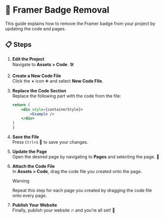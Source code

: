 # 🚀 Framer Badge Removal

This guide explains how to remove the Framer badge from your project by updating the code and pages.

## 📋 Steps

1. **Edit the Project**  
   Navigate to **Assets > Code**. 🛠️

2. **Create a New Code File**  
   Click the **+** icon ➕ and select **New Code File**.

3. **Replace the Code Section**  
   Replace the following part with the code from the file:

   ```jsx
   return (
       <div style={containerStyle}>
           <Example />
       </div>
   )
   }
   ```

4. **Save the File**  
   Press `Ctrl+S` 💾 to save your changes.

5. **Update the Page**  
   Open the desired page by navigating to **Pages** and selecting the page. 📄

6. **Attach the Code File**  
   In **Assets > Code**, drag the code file you created onto the page.

   > [!WARNING]  
   > Repeat this step for each page you created by dragging the code file onto every page.

7. **Publish Your Website**  
   Finally, publish your website 🔥 and you’re all set! 🎉
